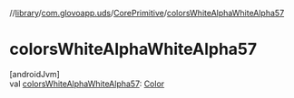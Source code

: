 //[library](../../../index.md)/[com.glovoapp.uds](../index.md)/[CorePrimitive](index.md)/[colorsWhiteAlphaWhiteAlpha57](colors-white-alpha-white-alpha57.md)

# colorsWhiteAlphaWhiteAlpha57

[androidJvm]\
val [colorsWhiteAlphaWhiteAlpha57](colors-white-alpha-white-alpha57.md): [Color](https://developer.android.com/reference/kotlin/androidx/compose/ui/graphics/Color.html)
